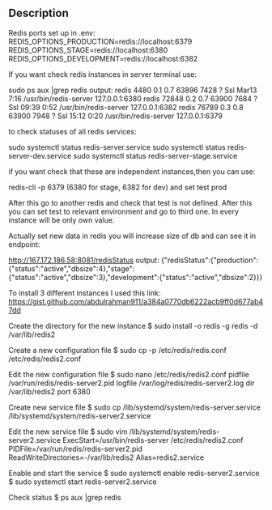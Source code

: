 ## Description

Redis ports set up in .env:
REDIS_OPTIONS_PRODUCTION=redis://localhost:6379
REDIS_OPTIONS_STAGE=redis://localhost:6380
REDIS_OPTIONS_DEVELOPMENT=redis://localhost:6382

If you want check redis instances in server terminal use:

sudo ps aux |grep redis
output:
redis 4480 0.1 0.7 63896 7428 ? Ssl Mar13 7:16 /usr/bin/redis-server 127.0.0.1:6380
redis 72848 0.2 0.7 63900 7684 ? Ssl 09:39 0:52 /usr/bin/redis-server 127.0.0.1:6382
redis 76789 0.3 0.8 63900 7948 ? Ssl 15:12 0:20 /usr/bin/redis-server 127.0.0.1:6379

to check statuses of all redis services:

sudo systemctl status redis-server.service
sudo systemctl status redis-server-dev.service
sudo systemctl status redis-server-stage.service

if you want check that these are independent instances,then you can use:

redis-cli -p 6379 (6380 for stage, 6382 for dev)
and set test prod

After this go to another redis and check that test is not defined. After this you can set test to relevant environment and go to third one. In every instance will be only own value.

Actually set new data in redis you will increase size of db and can see it in endpoint:

http://167.172.186.58:8081/redisStatus
output:
{"redisStatus":{"production":{"status":"active","dbsize":4},"stage":{"status":"active","dbsize":3},"development":{"status":"active","dbsize":2}}}

To install 3 different instances I used this link:
https://gist.github.com/abdulrahman911/a384a0770db6222acb9ff0d677ab47dd

Create the directory for the new instance
$ sudo install -o redis -g redis -d /var/lib/redis2

Create a new configuration file
$ sudo cp -p /etc/redis/redis.conf /etc/redis/redis2.conf

Edit the new configuration file
$ sudo nano /etc/redis/redis2.conf
pidfile /var/run/redis/redis-server2.pid
logfile /var/log/redis/redis-server2.log
dir /var/lib/redis2
port 6380

Create new service file
$ sudo cp /lib/systemd/system/redis-server.service /lib/systemd/system/redis-server2.service

Edit the new service file
$ sudo vim /lib/systemd/system/redis-server2.service
ExecStart=/usr/bin/redis-server /etc/redis/redis2.conf
PIDFile=/var/run/redis/redis-server2.pid
ReadWriteDirectories=-/var/lib/redis2
Alias=redis2.service

Enable and start the service
$ sudo systemctl enable redis-server2.service
$ sudo systemctl start redis-server2.service

Check status
$ ps aux |grep redis
